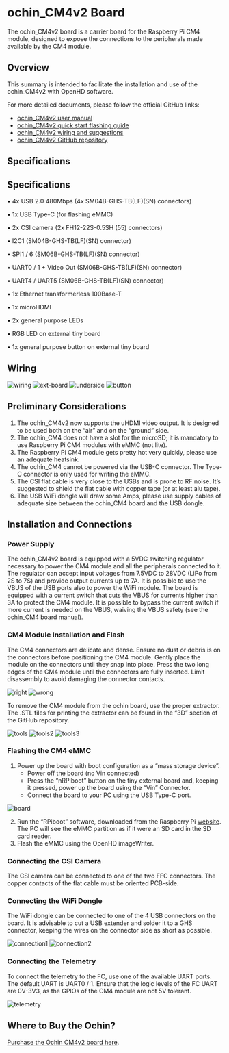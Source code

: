 # ochin_CM4v2 Board

The ochin_CM4v2 board is a carrier board for the Raspberry Pi CM4 module, designed to expose the connections to the peripherals made available by the CM4 module.

## Overview

This summary is intended to facilitate the installation and use of the ochin_CM4v2 with OpenHD software.

For more detailed documents, please follow the official GitHub links:  
* [ochin_CM4v2 user manual](https://github.com/ochin-space/ochin-CM4v2/blob/master/%C3%B6ch%C3%ACn%20CM4v2%20-%20Manual.pdf)  
* [ochin_CM4v2 quick start flashing guide](https://github.com/ochin-space/ochin-CM4v2/blob/master/%C3%B6ch%C3%ACn%20CM4v2%20-%20Quick%20Start%20Flashing%20Guide.png)  
* [ochin_CM4v2 wiring and suggestions](https://github.com/ochin-space/ochin-CM4v2/blob/master/%C3%B6ch%C3%ACn%20CM4v2%20-%20Wiring%20and%20Suggestions.pdf)  
* [ochin_CM4v2 GitHub repository](https://github.com/ochin-space/ochin-CM4v2)

## Specifications

## Specifications

• 4x USB 2.0 480Mbps (4x SM04B-GHS-TB(LF)(SN) connectors)

• 1x USB Type-C (for flashing eMMC)

• 2x CSI camera (2x FH12-22S-0.5SH (55) connectors)

• I2C1 (SM04B-GHS-TB(LF)(SN) connector)

• SPI1 / 6 (SM06B-GHS-TB(LF)(SN) connector)

• UART0 / 1 + Video Out (SM06B-GHS-TB(LF)(SN) connector)

• UART4 / UART5 (SM06B-GHS-TB(LF)(SN) connector)

• 1x Ethernet transformerless 100Base-T

• 1x microHDMI

• 2x general purpose LEDs

• RGB LED on external tiny board

• 1x general purpose button on external tiny board

## Wiring

![wiring](https://raw.githubusercontent.com/OpenHD/Documentation/evo/.gitbook/assets/Ochinv2-1.png)
![ext-board](https://raw.githubusercontent.com/OpenHD/Documentation/evo/.gitbook/assets/Ochinv2-2.png)
![underside](https://raw.githubusercontent.com/OpenHD/Documentation/evo/.gitbook/assets/Ochinv2-3.png)
![button](https://raw.githubusercontent.com/OpenHD/Documentation/evo/.gitbook/assets/Ochinv2-4.png)

## Preliminary Considerations

1. The ochin_CM4v2 now supports the uHDMI video output. It is designed to be used both on the “air” and on the “ground” side.
2. The ochin_CM4 does not have a slot for the microSD; it is mandatory to use Raspberry Pi CM4 modules with eMMC (not lite).
3. The Raspberry Pi CM4 module gets pretty hot very quickly, please use an adequate heatsink.
4. The ochin_CM4 cannot be powered via the USB-C connector. The Type-C connector is only used for writing the eMMC.
5. The CSI flat cable is very close to the USBs and is prone to RF noise. It’s suggested to shield the flat cable with copper tape (or at least alu tape).
6. The USB WiFi dongle will draw some Amps, please use supply cables of adequate size between the ochin_CM4 board and the USB dongle.

## Installation and Connections

### Power Supply

The ochin_CM4v2 board is equipped with a 5VDC switching regulator necessary to power the CM4 module and all the peripherals connected to it. The regulator can accept input voltages from 7.5VDC to 28VDC (LiPo from 2S to 7S) and provide output currents up to 7A. It is possible to use the VBUS of the USB ports also to power the WiFi module. The board is equipped with a current switch that cuts the VBUS for currents higher than 3A to protect the CM4 module. It is possible to bypass the current switch if more current is needed on the VBUS, waiving the VBUS safety (see the ochin_CM4 board manual).

### CM4 Module Installation and Flash

The CM4 connectors are delicate and dense. Ensure no dust or debris is on the connectors before positioning the CM4 module. Gently place the module on the connectors until they snap into place. Press the two long edges of the CM4 module until the connectors are fully inserted. Limit disassembly to avoid damaging the connector contacts.

![right](https://raw.githubusercontent.com/OpenHD/Documentation/evo/.gitbook/assets/Ochinv2-5.png)
![wrong](https://raw.githubusercontent.com/OpenHD/Documentation/evo/.gitbook/assets/Ochinv2-6.png)

To remove the CM4 module from the ochin board, use the proper extractor. The .STL files for printing the extractor can be found in the “3D” section of the GitHub repository.

![tools](https://raw.githubusercontent.com/OpenHD/Documentation/evo/.gitbook/assets/Ochin5.png)
![tools2](https://raw.githubusercontent.com/OpenHD/Documentation/evo/.gitbook/assets/Ochin6.png)
![tools3](https://raw.githubusercontent.com/OpenHD/Documentation/evo/.gitbook/assets/Ochin7.png)

### Flashing the CM4 eMMC

1. Power up the board with boot configuration as a “mass storage device”.
   * Power off the board (no Vin connected)
   * Press the “nRPiboot” button on the tiny external board and, keeping it pressed, power up the board using the “Vin” Connector.
   * Connect the board to your PC using the USB Type-C port.

![board](https://raw.githubusercontent.com/OpenHD/Documentation/evo/.gitbook/assets/Ochinv2-8.png)

2. Run the “RPiboot” software, downloaded from the Raspberry Pi [website](https://github.com/raspberrypi/usbboot/raw/master/win32/rpiboot_setup.exe). The PC will see the eMMC partition as if it were an SD card in the SD card reader.
3. Flash the eMMC using the OpenHD imageWriter.

### Connecting the CSI Camera

The CSI camera can be connected to one of the two FFC connectors. The copper contacts of the flat cable must be oriented PCB-side.

### Connecting the WiFi Dongle

The WiFi dongle can be connected to one of the 4 USB connectors on the board. It is advisable to cut a USB extender and solder it to a GHS connector, keeping the wires on the connector side as short as possible.

![connection1](https://raw.githubusercontent.com/OpenHD/Documentation/evo/.gitbook/assets/Ochin9.png)
![connection2](https://raw.githubusercontent.com/OpenHD/Documentation/evo/.gitbook/assets/Ochin10.png)

### Connecting the Telemetry

To connect the telemetry to the FC, use one of the available UART ports. The default UART is UART0 / 1. Ensure that the logic levels of the FC UART are 0V-3V3, as the GPIOs of the CM4 module are not 5V tolerant.

![telemetry](https://raw.githubusercontent.com/OpenHD/Documentation/evo/.gitbook/assets/Ochin11.png)

## Where to Buy the Ochin?

[Purchase the Ochin CM4v2 board here](https://www.seeedstudio.com/Ochin-Tiny-Carrier-Board-for-Raspberry-Pi-Compute-Module-4-p-5463.html).
